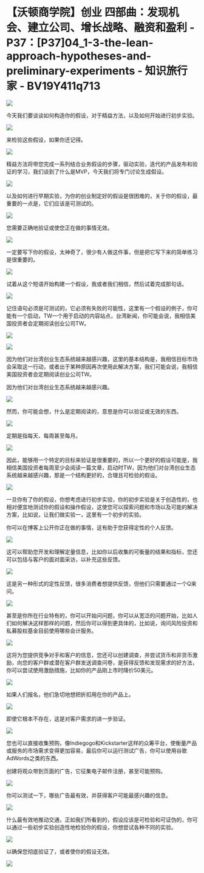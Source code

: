 # 【沃顿商学院】创业 四部曲：发现机会、建立公司、增长战略、融资和盈利 - P37：[P37]04_1-3-the-lean-approach-hypotheses-and-preliminary-experiments - 知识旅行家 - BV19Y411q713

![](img/d06c82f376245320ec0739010de566cf_0.png)

今天我们要谈谈如何构造你的假设，对于精益方法，以及如何开始进行初步实验。

![](img/d06c82f376245320ec0739010de566cf_2.png)

来检验这些假设，如果你还记得。

![](img/d06c82f376245320ec0739010de566cf_4.png)

精益方法将带您完成一系列结合业务假设的步骤，驱动实验，迭代的产品发布和验证的学习，我们谈到了什么是MVP，今天我们将专门讨论生成假设。



![](img/d06c82f376245320ec0739010de566cf_6.png)

以及如何进行早期实验，为你的创业制定好的假设是很困难的，关于你的假设，最重要的一点是，它们应该是可测试的。



![](img/d06c82f376245320ec0739010de566cf_8.png)

您需要正确地验证或使您正在做的事情无效。

![](img/d06c82f376245320ec0739010de566cf_10.png)

一定要写下你的假设，太神奇了，很少有人做这件事，但是把它写下来的简单练习是很重要的。

![](img/d06c82f376245320ec0739010de566cf_12.png)

试着从这个短语开始构建一个假设，我或者我们相信，然后试着完成那句话。

![](img/d06c82f376245320ec0739010de566cf_14.png)

记住语句必须是可测试的，它必须有失败的可能性，这里有一个假设的例子，你可能有一个启动，TW一个用于启动的内容站点，台湾新闻，你可能会说，我相信美国投资者会定期阅读创业公司TW。



![](img/d06c82f376245320ec0739010de566cf_16.png)

![](img/d06c82f376245320ec0739010de566cf_17.png)

因为他们对台湾创业生态系统越来越感兴趣，这里的基本结构是，我相信目标市场会采取这一行动，或者出于某种原因再次使用此解决方案，我们可能会说，我相信美国投资者会定期阅读创业公司TW。

因为他们对台湾创业生态系统越来越感兴趣。

![](img/d06c82f376245320ec0739010de566cf_19.png)

然而，你可能会想，什么是定期阅读的，意思是你可以验证或无效的东西。

![](img/d06c82f376245320ec0739010de566cf_21.png)

定期是指每天、每周甚至每月。

![](img/d06c82f376245320ec0739010de566cf_23.png)

因此，能够用一个特定的目标来验证是很重要的，所以一个更好的假设可能是，我相信美国投资者每周至少会阅读一篇文章，启动时TW，因为他们对台湾创业生态系统越来越感兴趣，那是一个结构更好的，合理且可检验的假设。



![](img/d06c82f376245320ec0739010de566cf_25.png)

一旦你有了你的假设，你想考虑进行初步实验，你的初步实验是关于创造性的，也相对便宜地测试你的假设和操作假设，这使您可以探索问题和市场以及可能的解决方案，比如说，让我们做实验一，这里有一个初步的实验。

你可以在博客上公开你正在做的事情，这有助于您获得定性的个人反馈。

![](img/d06c82f376245320ec0739010de566cf_27.png)

这可以帮助您开发和理解定量信息，比如你以后收集的可衡量的结果和指标，您还可以包括与客户的面对面采访，以补充这些反馈。



![](img/d06c82f376245320ec0739010de566cf_29.png)

这是另一种形式的定性反馈，很多消费者想提供反馈，但他们只需要通过一个Q来问。

![](img/d06c82f376245320ec0739010de566cf_31.png)

甚至是你所在行业特有的，你可以开始问问题，你可以从宽泛的问题开始，比如人们如何解决这样那样的问题，然后你可以得到更具体的，比如说，询问风险投资和私募股权基金目前使用哪些会计服务。



![](img/d06c82f376245320ec0739010de566cf_33.png)

这将为您提供竞争对手和客户的信息，您还可以创建调查，并尝试货币和非货币激励，向您的客户群或潜在客户群发送调查问卷，是获得反馈和发现需求的好方法，你可以尝试使用激励措施，比如你的产品刚上市时降价50美元。



![](img/d06c82f376245320ec0739010de566cf_35.png)

如果人们报名，他们急切地想把折扣用在你的产品上。

![](img/d06c82f376245320ec0739010de566cf_37.png)

即使它根本不存在，这是对客户需求的进一步验证。

![](img/d06c82f376245320ec0739010de566cf_39.png)

您也可以直接收集预购，像Indiegogo和Kickstarter这样的众筹平台，使衡量产品或服务的市场需求变得更加容易，最后你可以运行测试广告，你可以使用谷歌AdWords之类的东西。

创建将观众带到页面的广告，它征集电子邮件注册，甚至可能预购。

![](img/d06c82f376245320ec0739010de566cf_41.png)

你可以测试一下，哪些广告最有效，并获得客户可能最感兴趣的信息。

![](img/d06c82f376245320ec0739010de566cf_43.png)

什么最有效地推动交通，正如我们所看到的，假设应该是可检验和可证伪的，你可以通过一些初步实验创造性地检验你的假设，你想尝试各种不同的实验。



![](img/d06c82f376245320ec0739010de566cf_45.png)

以确保您彻底验证了，或者使你的假设无效。

![](img/d06c82f376245320ec0739010de566cf_47.png)